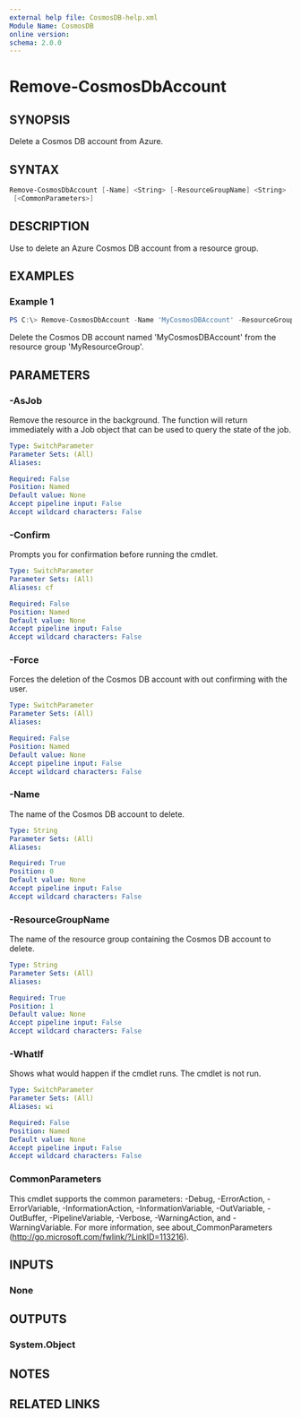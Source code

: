 ```yaml
---
external help file: CosmosDB-help.xml
Module Name: CosmosDB
online version:
schema: 2.0.0
---
```


# Remove-CosmosDbAccount

## SYNOPSIS

Delete a Cosmos DB account from Azure.

## SYNTAX

```powershell
Remove-CosmosDbAccount [-Name] <String> [-ResourceGroupName] <String> [-AsJob] [-Force] [-WhatIf] [-Confirm]
 [<CommonParameters>]
```

## DESCRIPTION

Use to delete an Azure Cosmos DB account from a resource group.

## EXAMPLES

### Example 1

```powershell
PS C:\> Remove-CosmosDbAccount -Name 'MyCosmosDBAccount' -ResourceGroupName 'MyResourceGroup'
```

Delete the Cosmos DB account named 'MyCosmosDBAccount' from the resource
group 'MyResourceGroup'.

## PARAMETERS

### -AsJob

Remove the resource in the background. The function will return
immediately with a Job object that can be used to query the state
of the job.

```yaml
Type: SwitchParameter
Parameter Sets: (All)
Aliases:

Required: False
Position: Named
Default value: None
Accept pipeline input: False
Accept wildcard characters: False
```

### -Confirm

Prompts you for confirmation before running the cmdlet.

```yaml
Type: SwitchParameter
Parameter Sets: (All)
Aliases: cf

Required: False
Position: Named
Default value: None
Accept pipeline input: False
Accept wildcard characters: False
```

### -Force

Forces the deletion of the Cosmos DB account with out confirming with
the user.

```yaml
Type: SwitchParameter
Parameter Sets: (All)
Aliases:

Required: False
Position: Named
Default value: None
Accept pipeline input: False
Accept wildcard characters: False
```

### -Name

The name of the Cosmos DB account to delete.

```yaml
Type: String
Parameter Sets: (All)
Aliases:

Required: True
Position: 0
Default value: None
Accept pipeline input: False
Accept wildcard characters: False
```

### -ResourceGroupName

The name of the resource group containing the Cosmos DB
account to delete.

```yaml
Type: String
Parameter Sets: (All)
Aliases:

Required: True
Position: 1
Default value: None
Accept pipeline input: False
Accept wildcard characters: False
```

### -WhatIf

Shows what would happen if the cmdlet runs.
The cmdlet is not run.

```yaml
Type: SwitchParameter
Parameter Sets: (All)
Aliases: wi

Required: False
Position: Named
Default value: None
Accept pipeline input: False
Accept wildcard characters: False
```

### CommonParameters

This cmdlet supports the common parameters: -Debug, -ErrorAction, -ErrorVariable, -InformationAction, -InformationVariable, -OutVariable, -OutBuffer, -PipelineVariable, -Verbose, -WarningAction, and -WarningVariable. For more information, see about_CommonParameters (http://go.microsoft.com/fwlink/?LinkID=113216).

## INPUTS

### None

## OUTPUTS

### System.Object

## NOTES

## RELATED LINKS
